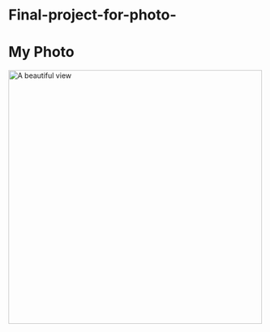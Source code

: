 # Final-project-for-photo-
<!DOCTYPE html>
<html lang="en">
<head>
    <meta charset="UTF-8">
    <title>Photo Example</title>
</head>
<body>
    <h1>My Photo</h1>
    <img src="photo.jpg" alt="A beautiful view" width="500">
</body>
</html>
